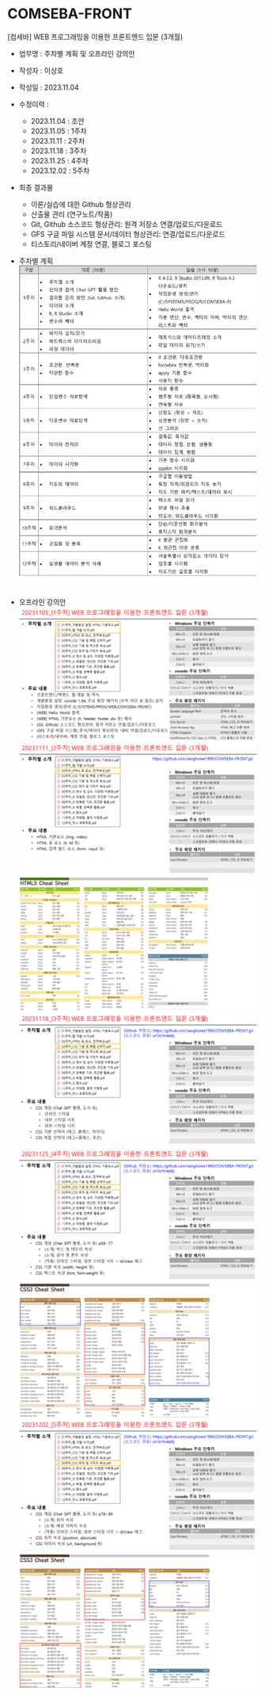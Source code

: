 # COMSEBA-FRONT

[컴세바] WEB 프로그래밍을 이용한 프론트엔드 입문 (3개월)

-   업무명 : 주차별 계획 및 오프라인 강의안
-   작성자 : 이상호
-   작성일 : 2023.11.04
-   수정이력 :
    -   2023.11.04 : 초안
    -   2023.11.05 : 1주차
    -   2023.11.11 : 2주차
    -   2023.11.18 : 3주차
    -   2023.11.25 : 4주차
    -   2023.12.02 : 5주차
-   최종 결과물
    -   이론/실습에 대한 Github 형상관리
    -   산출물 관리 (연구노트/작품)
    -   Git, Github 소스코드 형상관리: 원격 저장소 연결/업로드/다운로드
    -   GFS 구글 파일 시스템 문서/데이터 형상관리: 연결/업로드/다운로드
    -   티스토리/네이버 계정 연결, 블로그 포스팅
-   주차별 계획
![](images/comseba-r_주차별%20계획.png)

-   오프라인 강의안
![](images/comseba-front_1주차.PNG) ![](images/comseba-front_2주차.PNG) ![](images/comseba-front_2주차2.PNG) ![](images/comseba-front_3주차.PNG) ![](images/comseba-front_4주차.PNG) ![](images/comseba-front_4주차2.PNG) ![](images/comseba-front_5주차.PNG) ![](images/comseba-front_5주차2.PNG)
